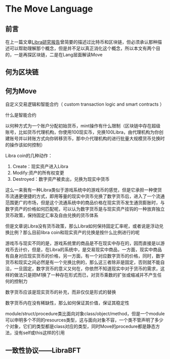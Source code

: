 # The Move Language



## 前言

在上一篇文章[Libra研究报告]()曾简要的描述过比特币和区块链，但必须承认那种描述可以帮助理解那个概念，但是并不足以真正消化这个概念，所以本文有两个目的，一是再探区块链，二是在Lang层面解读Move



## 何为区块链



## 何为Move

自定义交易逻辑和智能合约（ custom transaction logic and smart contracts ）

什么是智能合约

以何种方式为一个账户分配初始货币，mint操作有什么限制（区块链中存在超级账号，比如货币代理机构，你使用100现实币，兑换100Libra，由代理机构为你创建账号并以转账方式向你转移货币，那中介代理机构的进行批量大规模货币兑换时的操作该如何控制）



Libra coin的几种动作：

1. Create：现实资产进入Libra
2. Modify:资产的所有权变更
3. Destroyed：数字资产被卖出，兑换为现实中货币

这么一来我有一种Libra类似于游戏系统中的游戏币的感觉，但是它承担一种使货币流通更便捷的方式，即用等量的现实中货币兑换了数字货币后，进入了一个流通范围更广的市场，但是这个流通系统中的商品价格在现实货币发生通货膨胀时，与数字资产的价格如何匹配呢，可以认为数字货币是与现实资产挂钩的一种放弃独立货币政策，保持固定汇率及自由兑换的货币体系

但是文章说Libra没有货币政策，那么Libra如何保持固定汇率呢，或者说是浮动兑换比例？那么目前libra coin和现实资产的兑换是按什么比例进行的呢

游戏币与现实不同的是，游戏系统里的商品是不在现实中存在的，因而直接是以游戏币去计价，但是，在Libra的系统中，是交易现实中商品，一方面，现实中商品有自身对应现实货币的价格，另一方面，有一个对应数字货币的价格，同时，数字货币和现实之间必然是有一个兑换比例的，那么这三者除非是固定，否则就不能自洽，一旦固定，数字货币的意义又何在，你依然不知道现实中对于货币的需求，这样的做法只是把M1换了一种存在形式而已，对货币乘数的扩张或缩减并不产生任何的控制力



数字货币应该是现实货币的补充，而非仅仅是形式的替换





数字货币内在没有稀缺性，那么如何保证其价值，保证其稳定性



module/struct/procedure类比面向对象class/object/method，但是一个module可以申明多个不同的resources类型，这与面向对象不容，一个类不管声明了多少个对象，它们的类型都是class对应的类型，同时Move的procedure都是静态方法，没有self或this这样的引用





## 一致性协议——LibraBFT






































